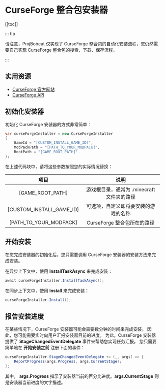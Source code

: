 # CurseForge 整合包安装器

[[toc]]

::: tip

请注意，ProjBobcat 仅实现了 CurseForge 整合包的自动化安装流程，您仍然需要自己实现 CurseForge 整合包的搜索、下载、保存流程。

:::

## 实用资源

- [CurseForge 官方网站](https://www.curseforge.com/)
- [CurseForge API](https://docs.curseforge.com/)

## 初始化安装器

初始化 CurseForge 安装器的方式非常简单：

```c#
var curseForgeInstaller = new CurseForgeInstaller
{
    GameId = "[CUSTOM_INSTALL_GAME_ID]",
    ModPackPath = "[PATH_TO_YOUR_MODPACK]",
    RootPath = "[GAME_ROOT_PATH]"
};
```

在上述代码块中，请将这些参数按照您的实际情况替换：

|                  项目                  |             说明              |
|:------------------------------------:|:---------------------------:|
|           [GAME_ROOT_PATH]           | 游戏根目录，通常为 .minecraft 文件夹的路径 |
|       [CUSTOM_INSTALL_GAME_ID]       |     可选项，自定义即将要安装的游戏的名称      |
|        [PATH_TO_YOUR_MODPACK]        |     CurseForge 整合包所在的路径     |

## 开始安装

在您完成安装器的初始化后，您只需要调用 CurseForge 安装器的安装方法来完成安装。

在异步上下文中，使用 **InstallTaskAsync** 来完成安装：

```c#
await curseForgeInstaller.InstallTaskAsync();
```

在同步上下文中，使用 **Install** 来完成安装：

```c#
curseForgeInstaller.Install();
```

## 报告安装进度

在某些情况下，CurseForge 安装器可能会需要数分钟的时间来完成安装。
因此，您可能需要实时向用户汇报安装器目前的进度。
为此，CurseForge 安装器提供了 **StageChangedEventDelegate** 事件来帮助您实现任务汇报。
您只需要简单地在 **开始安装之前** 注册下面的事件：

```c#
curseForgeInstaller.StageChangedEventDelegate += (_, args) => {
    ReportProgress(args.Progress, args.CurrentStage);
};
```

其中， **args.Progress** 指示了安装器当前的百分比进度。**args.CurrentStage** 则是安装器当前进度的文字描述。

